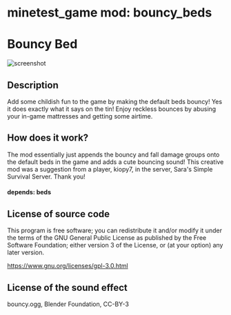 minetest_game mod: bouncy_beds
==============================

# Bouncy Bed
![screenshot](https://www.notabug.org/FreeGamers/bouncy_bed/raw/master/Screenshot.png)

## Description
Add some childish fun to the game by making the default beds bouncy! Yes it does exactly what it says on the tin! Enjoy reckless bounces by abusing your in-game mattresses and getting some airtime.

## How does it work?
The mod essentially just appends the bouncy and fall damage groups onto the default beds in the game and adds a cute bouncing sound! This creative mod was a suggestion from a player, kiopy7, in the server, Sara's Simple Survival Server. Thank you!

#### depends: beds

License of source code
------------------------------
This program is free software; you can redistribute it and/or modify
it under the terms of the GNU General Public License as published by
the Free Software Foundation; either version 3 of the License, or
(at your option) any later version.

https://www.gnu.org/licenses/gpl-3.0.html


License of the sound effect
-------------------
bouncy.ogg, Blender Foundation, CC-BY-3


